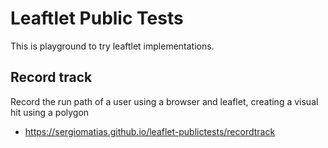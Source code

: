 # Leaftlet Public Tests

This is playground to try leaftlet implementations.


## Record track

Record the run path of a user using a browser and leaflet, creating a visual hit using a polygon

- https://sergiomatias.github.io/leaflet-publictests/recordtrack